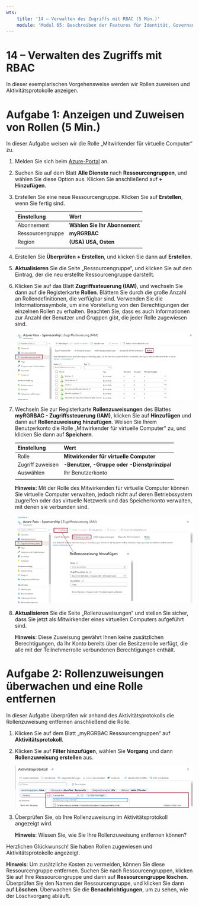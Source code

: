 ```yaml
---
wts:
    title: '14 – Verwalten des Zugriffs mit RBAC (5 Min.)'
    module: 'Modul 05: Beschreiben der Features für Identität, Governance, Datenschutz und Compliance'
---
```

# 14 – Verwalten des Zugriffs mit RBAC

In dieser exemplarischen Vorgehensweise werden wir Rollen zuweisen und Aktivitätsprotokolle anzeigen. 

# Aufgabe 1: Anzeigen und Zuweisen von Rollen (5 Min.)

In dieser Aufgabe weisen wir die Rolle „Mitwirkender für virtuelle Computer“ zu. 

1. Melden Sie sich beim [Azure-Portal](https://portal.azure.com) an.

2. Suchen Sie auf dem Blatt **Alle Dienste** nach **Ressourcengruppen**, und wählen Sie diese Option aus. Klicken Sie anschließend auf **+ Hinzufügen**.

3. Erstellen Sie eine neue Ressourcengruppe. Klicken Sie auf **Erstellen**, wenn Sie fertig sind. 

    | Einstellung | Wert |
    | -- | -- |
    | Abonnement | **Wählen Sie Ihr Abonnement** |
    | Ressourcengruppe | **myRGRBAC** |
    | Region | **(USA) USA, Osten** |
    | | |

4. Erstellen Sie **Überprüfen + Erstellen**, und klicken Sie dann auf **Erstellen**.

5. **Aktualisieren** Sie die Seite „Ressourcengruppe“, und klicken Sie auf den Eintrag, der die neu erstellte Ressourcengruppe darstellt.

6. Klicken Sie auf das Blatt **Zugriffssteuerung (IAM)**, und wechseln Sie dann auf die Registerkarte **Rollen**. Blättern Sie durch die große Anzahl an Rollendefinitionen, die verfügbar sind. Verwenden Sie die Informationssymbole, um eine Vorstellung von den Berechtigungen der einzelnen Rollen zu erhalten. Beachten Sie, dass es auch Informationen zur Anzahl der Benutzer und Gruppen gibt, die jeder Rolle zugewiesen sind.

    ![Screenshot des Blatts „IAM-Rollen“. Besitzer-, Mitwirkende- und Leserrollen werden angezeigt.](../images/1501.png)

7. Wechseln Sie zur Registerkarte **Rollenzuweisungen** des Blattes **myRGRBAC - Zugriffssteuerung (IAM)**, klicken Sie auf **Hinzufügen** und dann auf **Rollenzuweisung hinzufügen**. Weisen Sie Ihrem Benutzerkonto die Rolle „Mitwirkender für virtuelle Computer“ zu, und klicken Sie dann auf **Speichern**. 

    | Einstellung | Wert |
    | -- | -- |
    | Rolle | **Mitwirkender für virtuelle Computer** |
    | Zugriff zuweisen | **-Benutzer, -Gruppe oder -Dienstprinzipal** |
    | Auswählen | Ihr Benutzerkonto |
    | | |

    **Hinweis:** Mit der Rolle des Mitwirkenden für virtuelle Computer können Sie virtuelle Computer verwalten, jedoch nicht auf deren Betriebssystem zugreifen oder das virtuelle Netzwerk und das Speicherkonto verwalten, mit denen sie verbunden sind.

    ![Screenshot der Seite „Rollenzuweisung hinzufügen“ mit den erforderlichen Informationen.](../images/1502.png)

8.  **Aktualisieren** Sie die Seite „Rollenzuweisungen“ und stellen Sie sicher, dass Sie jetzt als Mitwirkender eines virtuellen Computers aufgeführt sind. 

    **Hinweis**: Diese Zuweisung gewährt Ihnen keine zusätzlichen Berechtigungen, da Ihr Konto bereits über die Besitzerrolle verfügt, die alle mit der Teilnehmerrolle verbundenen Berechtigungen enthält.

# Aufgabe 2: Rollenzuweisungen überwachen und eine Rolle entfernen

In dieser Aufgabe überprüfen wir anhand des Aktivitätsprotokolls die Rollenzuweisung entfernen anschließend die Rolle. 

1. Klicken Sie auf dem Blatt „myRGRBAC Ressourcengruppen“ auf **Aktivitätsprotokoll**.

2. Klicken Sie auf **Filter hinzufügen**, wählen Sie **Vorgang** und dann **Rollenzuweisung erstellen** aus.

    ![Screenshot der Aktivitätsprotokollseite mit konfiguriertem Filter.](../images/1503.png)

3. Überprüfen Sie, ob Ihre Rollenzuweisung im Aktivitätsprotokoll angezeigt wird. 

    **Hinweis**: Wissen Sie, wie Sie Ihre Rollenzuweisung entfernen können?

Herzlichen Glückwunsch! Sie haben Rollen zugewiesen und Aktivitätsprotokolle angezeigt. 

**Hinweis**: Um zusätzliche Kosten zu vermeiden, können Sie diese Ressourcengruppe entfernen. Suchen Sie nach Ressourcengruppen, klicken Sie auf Ihre Ressourcengruppe und dann auf **Ressourcengruppe löschen**. Überprüfen Sie den Namen der Ressourcengruppe, und klicken Sie dann auf **Löschen**. Überwachen Sie die **Benachrichtigungen**, um zu sehen, wie der Löschvorgang abläuft.


